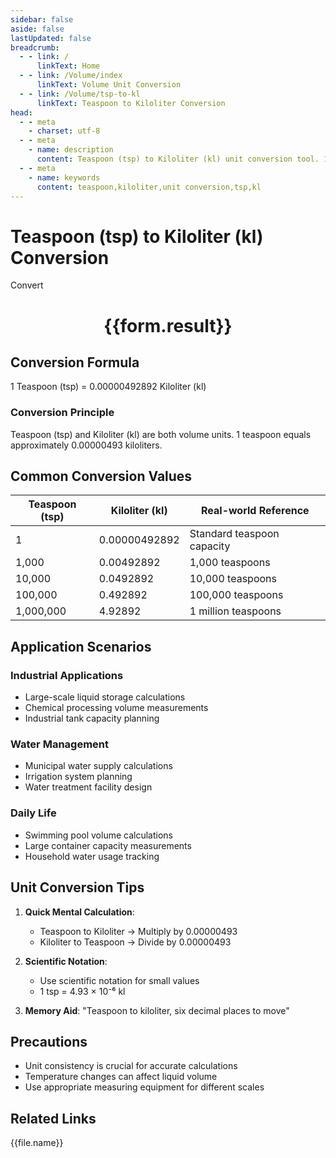 ```yaml
---
sidebar: false
aside: false
lastUpdated: false
breadcrumb:
  - - link: /
      linkText: Home
  - - link: /Volume/index
      linkText: Volume Unit Conversion
  - - link: /Volume/tsp-to-kl
      linkText: Teaspoon to Kiloliter Conversion
head:
  - - meta
    - charset: utf-8
  - - meta
    - name: description
      content: Teaspoon (tsp) to Kiloliter (kl) unit conversion tool. 1 teaspoon equals 0.00000492892 kiloliters.
  - - meta
    - name: keywords
      content: teaspoon,kiloliter,unit conversion,tsp,kl
---
```


# Teaspoon (tsp) to Kiloliter (kl) Conversion

<script setup>
import { onMounted, reactive, inject ,ref  } from 'vue'
import { NButton,NForm ,NFormItem,NInput,NInputNumber,NSelect,NCard,useMessage ,NGrid ,NGi } from 'naive-ui'
import { defineClientComponent } from 'vitepress'
import { Volume } from '../files';

const convert = inject('convert')
const formRef = ref(null);
const rules = {
  number:{
    required: true,
    type: 'number',
    trigger: "blur"
  }
}
const form = reactive({
  number:null,
  result:'',
  title:'Teaspoon (tsp) to Kiloliter (kl) Conversion'
})

const convertHandler = (e) => {
  e.preventDefault();
  formRef.value?.validate((errors)=>{
    if (!errors) {
      form.result = `${form.number} tsp = ${convert(form.number).from('tsp').to('kl')} kl`
    }
  })
}
</script>

<n-form size="large" :model="form" ref='formRef' :rules="rules">
  <n-form-item label="Value" path="number">
    <n-input-number size="large" style="width:100%" :min="0" v-model:value="form.number" placeholder="Enter teaspoon value" />
  </n-form-item>
  <n-form-item>
    <n-button type="info" style="width:100%" @click="convertHandler">Convert</n-button>
  </n-form-item>
</n-form>
<n-card embedded :bordered="false" hoverable>
  <div style="text-align:center">
    <h1>{{form.result}}</h1>
  </div>
</n-card>

## Conversion Formula
1 Teaspoon (tsp) = 0.00000492892 Kiloliter (kl)

### Conversion Principle
Teaspoon (tsp) and Kiloliter (kl) are both volume units. 1 teaspoon equals approximately 0.00000493 kiloliters.

## Common Conversion Values
| Teaspoon (tsp) | Kiloliter (kl)    | Real-world Reference                |
|----------------|-------------------|-------------------------------------|
| 1              | 0.00000492892     | Standard teaspoon capacity          |
| 1,000          | 0.00492892        | 1,000 teaspoons                     |
| 10,000         | 0.0492892         | 10,000 teaspoons                    |
| 100,000        | 0.492892          | 100,000 teaspoons                   |
| 1,000,000      | 4.92892           | 1 million teaspoons                 |

## Application Scenarios
### Industrial Applications
- Large-scale liquid storage calculations
- Chemical processing volume measurements
- Industrial tank capacity planning

### Water Management
- Municipal water supply calculations
- Irrigation system planning
- Water treatment facility design

### Daily Life
- Swimming pool volume calculations
- Large container capacity measurements
- Household water usage tracking

## Unit Conversion Tips
1. **Quick Mental Calculation**:
   - Teaspoon to Kiloliter → Multiply by 0.00000493
   - Kiloliter to Teaspoon → Divide by 0.00000493

2. **Scientific Notation**:
   - Use scientific notation for small values
   - 1 tsp = 4.93 × 10⁻⁶ kl

3. **Memory Aid**:
   "Teaspoon to kiloliter, six decimal places to move"

## Precautions
- Unit consistency is crucial for accurate calculations
- Temperature changes can affect liquid volume
- Use appropriate measuring equipment for different scales

## Related Links
<n-grid x-gap="12" :cols="2">
  <n-gi v-for="(file, index) in Volume" :key="index">
    <n-button
      text
      tag="a"
      :href="file.path"
      type="info"
    >
      {{file.name}}
    </n-button>
  </n-gi>
</n-grid>
